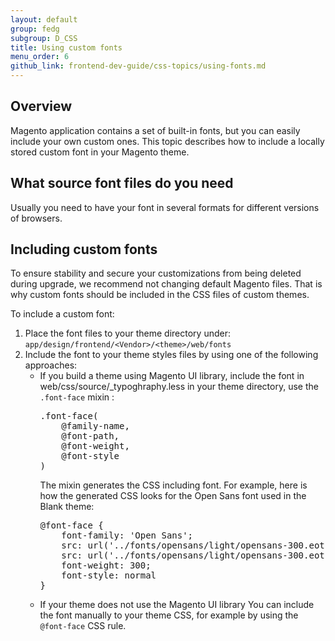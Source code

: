 ```yaml
---
layout: default
group: fedg
subgroup: D_CSS
title: Using custom fonts
menu_order: 6
github_link: frontend-dev-guide/css-topics/using-fonts.md
---
```

<h2>Overview</h2>
Magento application contains a set of built-in fonts, but you can easily include your own custom ones. This topic describes how to include a locally stored custom font in your Magento theme.


<h2>What source font files do you need</h2>

Usually you need to have your font in several formats for different versions of browsers.

<h2>Including custom fonts</h2>

To ensure stability and secure your customizations from being deleted during upgrade, we recommend not changing default Magento files. That is why custom fonts should be included in the CSS files of custom themes.

To include a custom font:
<ol>

<li>Place the font files to your theme directory under: <code>app/design/frontend/&lt;Vendor&gt;/&lt;theme&gt;/web/fonts</code></li>
<li>Include the font to your theme styles files by using one of the following approaches:
<ul> 
<li>If you build a theme using Magento UI library, include the font in web/css/source/_typoghraphy.less</code> in your theme directory, use the <code>.font-face</code> mixin :
<pre>
.font-face(
    @family-name,
    @font-path,
    @font-weight,
    @font-style
)
</pre>


The mixin generates the CSS including font. For example, here is how the generated CSS looks for the Open Sans font used in the Blank theme:
<pre>
@font-face {
	font-family: 'Open Sans';
	src: url('../fonts/opensans/light/opensans-300.eot');
	src: url('../fonts/opensans/light/opensans-300.eot?#iefix') format('embedded-opentype'), url('../fonts/opensans/light/opensans-300.woff2') format('woff2'), url('../fonts/opensans/light/opensans-300.woff') format('woff'), url('../fonts/opensans/light/opensans-300.ttf') format('truetype'), url('../fonts/opensans/light/opensans-300.svg#Open Sans') format('svg');
	font-weight: 300;
	font-style: normal
}
</pre>
</li>
<li>If your theme does not use the Magento UI library
You can include the font manually to your theme CSS, for example by using the <code>@font-face</code> CSS rule.</li>
</ul>
</li>
</ol>